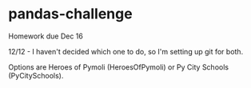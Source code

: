 # pandas-challenge
 Homework due Dec 16

12/12 - I haven't decided which one to do, so I'm setting up git for both.

Options are Heroes of Pymoli (HeroesOfPymoli) or Py City Schools (PyCitySchools).

